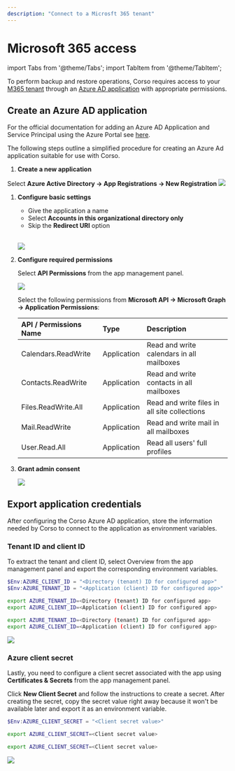 ```yaml
---
description: "Connect to a Microsft 365 tenant"
---
```


# Microsoft 365 access

import Tabs from '@theme/Tabs';
import TabItem from '@theme/TabItem';

To perform backup and restore operations, Corso requires access to your [M365 tenant](concepts#m365-concepts)
through an [Azure AD application](concepts#m365-concepts) with appropriate permissions.

## Create an Azure AD application

For the official documentation for adding an Azure AD Application and Service Principal using the Azure Portal see
[here](https://docs.microsoft.com/en-us/azure/active-directory/develop/howto-create-service-principal-portal).

The following steps outline a simplified procedure for creating an Azure Ad application suitable for use with Corso.

1. **Create a new application**

 Select **Azure Active Directory &#8594; App Registrations &#8594; New Registration**
 <img src="/img/m365app_create_new.png" className="guideImages"/>

1. **Configure basic settings**

   * Give the application a name
   * Select **Accounts in this organizational directory only**
   * Skip the **Redirect URI** option

   <br/><img src="/img/m365app_configure.png" className="guideImages"/>

1. **Configure required permissions**

   Select **API Permissions** from the app management panel.

   <img src="/img/m365app_permissions.png" className="guideImages"/>

   Select the following permissions from **Microsoft API &#8594; Microsoft Graph &#8594; Application Permissions**:

   <!-- vale Microsoft.Spacing = NO -->
   | API / Permissions Name | Type | Description
   |:--|:--|:--|
   | Calendars.ReadWrite | Application | Read and write calendars in all mailboxes |
   | Contacts.ReadWrite | Application | Read and write contacts in all mailboxes |
   | Files.ReadWrite.All | Application | Read and write files in all site collections |
   | Mail.ReadWrite | Application | Read and write mail in all mailboxes |
   | User.Read.All | Application | Read all users' full profiles |
   <!-- vale Microsoft.Spacing = YES -->

1. **Grant admin consent**

   <img src="/img/m365app_consent.png" className="guideImages"/>

## Export application credentials

After configuring the Corso Azure AD application, store the information needed by Corso to connect to the application
as environment variables.

### Tenant ID and client ID

To extract the tenant and client ID, select Overview from the app management panel and export the corresponding
environment variables.

<Tabs groupId="os">
<TabItem value="win" label="Powershell">

  ```powershell
  $Env:AZURE_CLIENT_ID = "<Directory (tenant) ID for configured app>"
  $Env:AZURE_TENANT_ID = "<Application (client) ID for configured app>"
  ```

</TabItem>
<TabItem value="unix" label="Linux/macOS">

   ```bash
   export AZURE_TENANT_ID=<Directory (tenant) ID for configured app>
   export AZURE_CLIENT_ID=<Application (client) ID for configured app>
   ```

</TabItem>
<TabItem value="docker" label="Docker">

   ```bash
   export AZURE_TENANT_ID=<Directory (tenant) ID for configured app>
   export AZURE_CLIENT_ID=<Application (client) ID for configured app>
   ```

</TabItem>
</Tabs>

<img src="/img/m365app_ids.png" className="guideImages"/>

### Azure client secret

Lastly, you need to configure a client secret associated with the app using **Certificates & Secrets** from the app
management panel.

Click **New Client Secret** and follow the instructions to create a secret. After creating the secret, copy the secret
value right away because it won't be available later and export it as an environment variable.

<Tabs groupId="os">
<TabItem value="win" label="Powershell">

  ```powershell
  $Env:AZURE_CLIENT_SECRET = "<Client secret value>"
  ```

</TabItem>
<TabItem value="unix" label="Linux/macOS">

   ```bash
   export AZURE_CLIENT_SECRET=<Client secret value>
   ```

</TabItem>
<TabItem value="docker" label="Docker">

   ```bash
   export AZURE_CLIENT_SECRET=<Client secret value>
   ```

</TabItem>
</Tabs>

<img src="/img/m365app_secret.png" className="guideImages"/>
